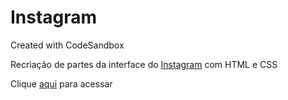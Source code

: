 # Instagram

Created with CodeSandbox

<p>Recriação de partes da interface do  <a href="https://www.instagram.com/" target="_blank"> Instagram</a> com HTML e CSS</p>
<p>Clique <a href="https://n51yb.csb.app/" target="_blank">aqui</a> para acessar</p>
